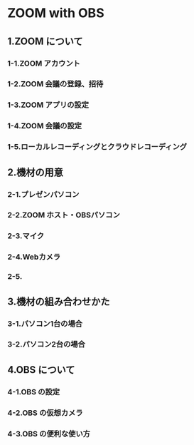 # ZOOM with OBS
## 1.ZOOM について
### 1-1.ZOOM アカウント
### 1-2.ZOOM 会議の登録、招待
### 1-3.ZOOM アプリの設定
### 1-4.ZOOM 会議の設定
### 1-5.ローカルレコーディングとクラウドレコーディング
## 2.機材の用意
### 2-1.プレゼンパソコン
### 2-2.ZOOM ホスト・OBSパソコン
### 2-3.マイク
### 2-4.Webカメラ
### 2-5.
## 3.機材の組み合わせかた
### 3-1.パソコン1台の場合
### 3-2.パソコン2台の場合
## 4.OBS について
### 4-1.OBS の設定
### 4-2.OBS の仮想カメラ
### 4-3.OBS の便利な使い方 